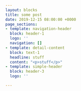 ```yaml
---
layout: blocks
title: some post
date: 2019-12-15 08:00:00 +0000
page_sections:
- template: navigation-header
  block: header-1
  logo: ''
  navigation: []
- template: detail-content
  block: text-1
  headline: stuff
  content: "<p>stuff</p>"
- template: simple-header
  block: header-3
  logo: ''

---
```

